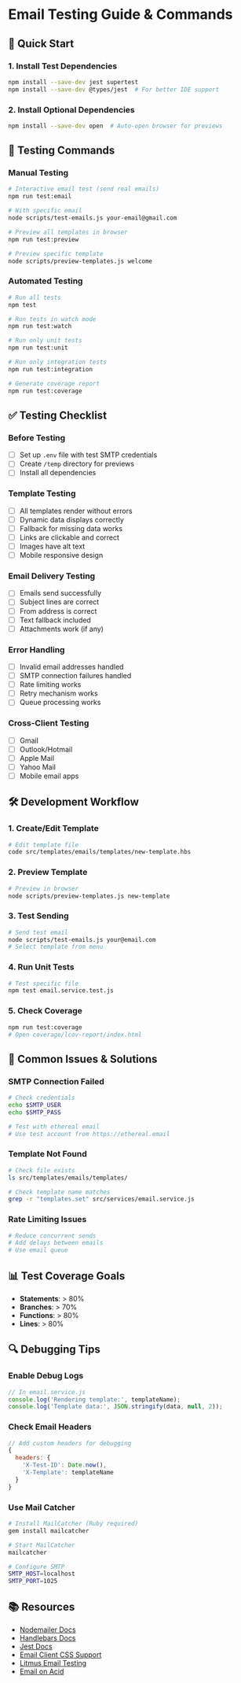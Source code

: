 # Email Testing Guide & Commands

## 🚀 Quick Start

### 1. Install Test Dependencies

```bash
npm install --save-dev jest supertest
npm install --save-dev @types/jest  # For better IDE support
```

### 2. Install Optional Dependencies

```bash
npm install --save-dev open  # Auto-open browser for previews
```

## 📝 Testing Commands

### Manual Testing

```bash
# Interactive email test (send real emails)
npm run test:email

# With specific email
node scripts/test-emails.js your-email@gmail.com

# Preview all templates in browser
npm run test:preview

# Preview specific template
node scripts/preview-templates.js welcome
```

### Automated Testing

```bash
# Run all tests
npm test

# Run tests in watch mode
npm run test:watch

# Run only unit tests
npm run test:unit

# Run only integration tests
npm run test:integration

# Generate coverage report
npm run test:coverage
```

## ✅ Testing Checklist

### Before Testing

- [ ] Set up `.env` file with test SMTP credentials
- [ ] Create `/temp` directory for previews
- [ ] Install all dependencies

### Template Testing

- [ ] All templates render without errors
- [ ] Dynamic data displays correctly
- [ ] Fallback for missing data works
- [ ] Links are clickable and correct
- [ ] Images have alt text
- [ ] Mobile responsive design

### Email Delivery Testing

- [ ] Emails send successfully
- [ ] Subject lines are correct
- [ ] From address is correct
- [ ] Text fallback included
- [ ] Attachments work (if any)

### Error Handling

- [ ] Invalid email addresses handled
- [ ] SMTP connection failures handled
- [ ] Rate limiting works
- [ ] Retry mechanism works
- [ ] Queue processing works

### Cross-Client Testing

- [ ] Gmail
- [ ] Outlook/Hotmail
- [ ] Apple Mail
- [ ] Yahoo Mail
- [ ] Mobile email apps

## 🛠️ Development Workflow

### 1. Create/Edit Template

```bash
# Edit template file
code src/templates/emails/templates/new-template.hbs
```

### 2. Preview Template

```bash
# Preview in browser
node scripts/preview-templates.js new-template
```

### 3. Test Sending

```bash
# Send test email
node scripts/test-emails.js your@email.com
# Select template from menu
```

### 4. Run Unit Tests

```bash
# Test specific file
npm test email.service.test.js
```

### 5. Check Coverage

```bash
npm run test:coverage
# Open coverage/lcov-report/index.html
```

## 🐛 Common Issues & Solutions

### SMTP Connection Failed

```bash
# Check credentials
echo $SMTP_USER
echo $SMTP_PASS

# Test with ethereal email
# Use test account from https://ethereal.email
```

### Template Not Found

```bash
# Check file exists
ls src/templates/emails/templates/

# Check template name matches
grep -r "templates.set" src/services/email.service.js
```

### Rate Limiting Issues

```bash
# Reduce concurrent sends
# Add delays between emails
# Use email queue
```

## 📊 Test Coverage Goals

- **Statements**: > 80%
- **Branches**: > 70%
- **Functions**: > 80%
- **Lines**: > 80%

## 🔍 Debugging Tips

### Enable Debug Logs

```javascript
// In email.service.js
console.log('Rendering template:', templateName);
console.log('Template data:', JSON.stringify(data, null, 2));
```

### Check Email Headers

```javascript
// Add custom headers for debugging
{
  headers: {
    'X-Test-ID': Date.now(),
    'X-Template': templateName
  }
}
```

### Use Mail Catcher

```bash
# Install MailCatcher (Ruby required)
gem install mailcatcher

# Start MailCatcher
mailcatcher

# Configure SMTP
SMTP_HOST=localhost
SMTP_PORT=1025
```

## 📚 Resources

- [Nodemailer Docs](https://nodemailer.com/)
- [Handlebars Docs](https://handlebarsjs.com/)
- [Jest Docs](https://jestjs.io/)
- [Email Client CSS Support](https://www.caniemail.com/)
- [Litmus Email Testing](https://litmus.com/)
- [Email on Acid](https://www.emailonacid.com/)
